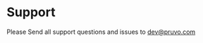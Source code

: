 # Support

Please Send all support questions and issues to <a href="mailto:dev@pruvo.com">dev@pruvo.com</a>
